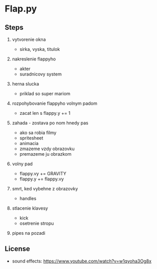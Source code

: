 # Flap.py

## Steps

1. vytvorenie okna
    - sirka, vyska, titulok

2. nakreslenie flappyho
    - akter
    - suradnicovy system

3. herna slucka
    - priklad so super mariom

4. rozpohybovanie flappyho volnym padom
    - zacat len s flappy.y += 1

5. zahada - zostava po nom hnedy pas
    - ako sa robia filmy
    - spritesheet
    - animacia
    - zmazeme vzdy obrazovku
    - premazeme ju obrazkom

6. volny pad
    - flappy.vy += GRAVITY
    - flappy.y += flappy.vy

7. smrt, ked vybehne z obrazovky
    - handles

8. stlacenie klavesy
    - kick
    - osetrenie stropu

9. pipes na pozadi


## License

* sound effects: https://www.youtube.com/watch?v=w1qyoha3Og8x
